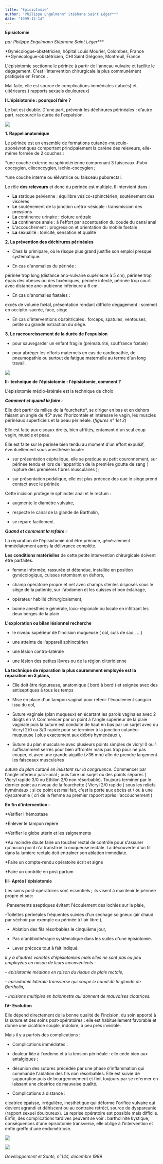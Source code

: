 ```yaml
---
title: "Episiotomie"
author: "Philippe Engelmann* Stéphane Saint Léger**"
date: "1999-12-14"
---
```


**Episiotomie**

**par Philippe Engelmann* Stéphane Saint Léger****

*Gynécologue-obstétricien, hôpital Louis Mourier, Colombes, France  
**Gynécologue-obstétricien, CHI Saint Grégoire, Montreuil, France

L'épisiotomie sectionne le périnée à partir de l'anneau vulvaire et facilite le dégagement. C'est l'intervention chirurgicale la plus communément pratiquée en France .

Mal faite, elle est source de complications immédiates ( abcès) et ultérieures ( rapports sexuels douloureux)

**I L'épisiotomie : pourquoi faire ?**

Le but est double. D'une part, prévenir les déchirures périnéales ; d'autre part, raccourcir la durée de l'expulsion.


![](i862-1.jpg)


**1. Rappel anatomique**

Le périnée est un ensemble de formations cutanéo-musculo-aponévrotiques comportant principalement la carène des releveurs, elle-même formée de 2 couches :

*une couche externe ou sphinctérienne comprenant 3 faisceaux :Pubo-coccygien, cliococcygien, ischio-coccygien ;

*une couche interne ou élévatrice ou faisceau puborectal.

Le rôle **des releveurs** et donc du périnée est multiple. Il intervient dans :

*   **La** statique pelvienne : équilibre vésico-sphinctérien, soutènement des viscères
*   **Le** soutènement de la jonction urétro-vésicale : transmission des pressions
*   **La** continence urinaire : cloture urétrale
*   **La** continence anale : à l'effort par accentuation du coude du canal anal
*   **L**'accouchement : progression et orientation du mobile foetale
*   **La** sexualité : tonicité, sensation et qualité

**2. La prévention des déchirures périnéales**

*   Chez la primipare, où le risque plus grand justifie son emploi presque systématique.

*   En cas d'anomalies du périnée :

périnée trop long (distance ano-vulvaire supérieure à 5 cm), périnée trop épais des obèses ou des toxémiques, périnée infecté, périnée trop court avec distance ano-pubienne inférieure à 6 cm.

*   En cas d'anomalies fœtales :

excès de volume fœtal, présentation rendant difficile dégagement : sommet en occipito-sacrée, face, siège.

*   En cas d'interventions obstétricales : forceps, spatules, ventouses, petite ou grande extraction du siège.

**3. Le raccourcissement de la durée de l'expulsion**

- pour sauvegarder un enfant fragile (prématurité, souffrance fœtale)

- pour abréger les efforts maternels en cas de cardiopathie, de pneumopathie ou surtout de fatigue maternelle au terme d'un long travail.


![](i862-2.jpg)


**II- technique de l'épisiotomie : l'épisiotomie, comment ?**

L'épisiotomie médio-latérale est la technique de choix

**_Comment et quand la faire :_**

Elle doit partir du milieu de la fourchette*, se diriger en bas et en dehors faisant un angle de 45° avec l'horizontale et intéresse le vagin, les muscles périnéaux superficiels et la peau périnéale. (_figures n° 1et 2_)

Elle est faite aux ciseaux droits, bien affûtés, entamant d'un seul coup vagin, muscle et peau.

Elle est faite sur le périnée bien tendu au moment d'un effort expulsif, éventuellement sous anesthésie locale:

- sur présentation céphalique, elle se pratique au petit couronnement, sur périnée tendu et lors de l'apparition de la première goutte de sang ( rupture des premières fibres musculaires );

- sur présentation podalique, elle est plus précoce dès que le siège prend contact avec le périnée

Cette incision protège le sphincter anal et le rectum :

- augmente le diamètre vulvaire,

- respecte le canal de la glande de Bartholin,

- se répare facilement.

**_Quand et comment la refaire :_**

La réparation de l'épisiotomie doit être précoce, généralement immédiatement après la délivrance complète.

**Les conditions matérielles** de cette petite intervention chirurgicale doivent être parfaites.

- femme informée, rassurée et détendue, installée en position gynécologique, cuisses retombant en dehors,

- champ opératoire propre et net avec champs stériles disposés sous le siège de la patiente, sur l'abdomen et les cuisses et bon éclairage,

- opérateur habillé chirurgicalement,

- bonne anesthésie générale, loco-régionale ou locale en infiltrant les deux berges de la plaie

**L'exploration ou bilan lésionnel recherche**

- le niveau supérieur de l'incision muqueuse ( col, culs de sac , …)

- une atteinte de l'appareil sphinctérien

- une lésion contro-latérale

- une lésion des petites lèvres ou de la région clitoridienne

**La technique de réparation la plus couramment employée est la réparation en 3 plans,**

- Elle doit être rigoureuse, anatomique ( bord à bord ) et soignée avec des antiseptiques à tous les temps

- Mise en place d'un tampon vaginal pour retenir l'écoulement sanguin issu du col,

- Suture vaginale (plan muqueux) en écartant les parois vaginales avec 2 doigts en V. Commencer par un point à l'angle supérieur de la plaie vaginale puis la suture est conduite de haut en bas par un surjet avec du Vicryl 2/0 ou 3/0 rapide pour se terminer à la jonction cutanéo-muqueuse ( plus exactement aux débris hyménéaux ),

- Suture du plan musculaire avec plusieurs points simples de vicryl 0 ou 1 suffisamment serrés pour bien affronter mais pas trop pour ne pas couper, et avec une grande aiguille (>36 mm) afin de prendre largement les faisceaux musculaires

*suture du plan cutané en insistant sur la congruence*. Commencer par l'angle inférieur para-anal ; puis faire un surjet ou des points séparés ( Vicryl rapide 3/0 ou Ethilon 2/0 non résorbable). Toujours terminer par le dernier point au niveau de la fourchette ( Vicryl 2/0 rapide ) sous les reliefs hyménéaux ; si ce point est mal fait, c'est la porte aux abcès et / ou à une dyspareunie ( cri de la femme au premier rapport après l'accouchement )

**En fin d'intervention :**

*Vérifier l'hémostase

*Enlever le tampon repère

*Vérifier le globe utérin et les saignements

*Au moindre doute faire un toucher rectal de contrôle pour s'assurer qu'aucun point n'a transfixié la muqueuse rectale. La découverte d'un fil dans la lumière rectale doit entraîner son ablation immédiate.

*Faire un compte-rendu opératoire écrit et signé

*Faire un contrôle en post partum

**III- Après l'épisiotomie**

Les soins post-opératoires sont essentiels ; ils visent à maintenir le périnée propre et sec:

-Pansements aseptiques évitant l'écoulement des lochies sur la plaie,

-Toilettes périnéales fréquentes suivies d'un séchage soigneux (air chaud par séchoir par exemple ou périnée à l'air libre ),

- Ablation des fils résorbables le cinquième jour,

- Pas d'antibiothérapie systématique dans les suites d'une épisiotomie.

- Lever précoce tout à fait indiqué.

_Il y a d'autres variétés d'épisiotomies mais elles ne sont pas ou peu employées en raison de leurs inconvénients :_

_- épisiotomie médiane en raison du risque de plaie rectale,_

_- épisiotomie latérale transverse qui coupe le canal de la glande de Bartholin,_

_- incisions multiples en baïonnette qui donnent de mauvaises cicatrices._

**IV- Evolution**

Elle dépend directement de la bonne qualité de l'incision, du soin apporté à la suture et des soins post-opératoires : elle est habituellement favorable et donne une cicatrice souple, indolore, à peu près invisible.

Mais il y a parfois des complications :

*   Complications immédiates :

- douleur liée à l'œdème et à la tension périnéale : elle cède bien aux antalgiques ;

- désunion des sutures précédée par une phase d'inflammation qui commande l'ablation des fils non résorbables. Elle est suivie de suppuration puis de bourgeonnement et finit toujours par se refermer en laissant une cicatrice de mauvaise qualité.

*   Complications à distance :

cicatrice épaisse, irrégulière, inesthétique qui déforme l'orifice vulvaire qui devient agrandi et déhiscent ou au contraire rétréci, source de dyspareunie (rapport sexuel douloureux). La reprise opératoire est possible mais difficile. Enfin, des complications tardives peuvent se voir : bartholinite kystique, conséquences d'une épisiotomie transverse, elle oblige à l'intervention et enfin greffe d'une endométriose.


![](i862-3.jpg)

![](i862-4.jpg)


_Développement et Santé, n°144, décembre 1999_